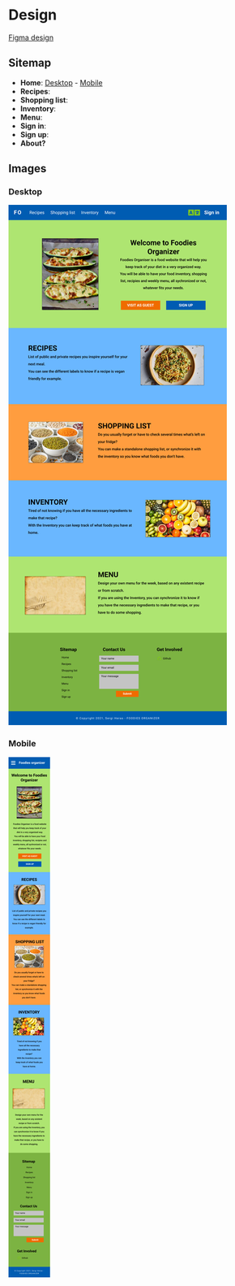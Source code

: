 # Design

[Figma design](https://www.figma.com/file/6mDuPZpcIjvuMPJShcRBC1/Foodies-Organiser?node-id=10%3A26)

## Sitemap

- **Home**: [Desktop](Home.png) - [Mobile](Home%20-%20Mobile.png)
- **Recipes**:
- **Shopping list**:
- **Inventory**:
- **Menu**:
- **Sign in**:
- **Sign up**:
- **About?**

## Images

### Desktop

![Home](Home.png)

### Mobile

![Home](Home%20-%20Mobile.png)

